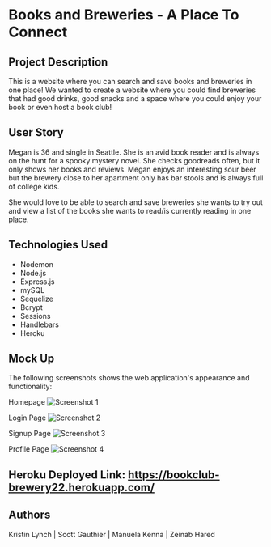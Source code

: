 # Books and Breweries - A Place To Connect 

## Project Description 
This is a website where you can search and save books and breweries in one place! We wanted to create a website where you could find breweries that had good drinks, good snacks and a space where you could enjoy your book or even host a book club!

## User Story
Megan is 36 and single in Seattle. She is an avid book reader and is always on the hunt for a spooky mystery novel. She checks goodreads often, but it only shows her books and reviews. Megan enjoys an interesting sour beer but the brewery close to her apartment only has bar stools and is always full of college kids. 

She would love to be able to search and save breweries she wants to try out and view a list of the books she wants to read/is currently reading in one place.            

## Technologies Used 
* Nodemon
* Node.js
* Express.js
* mySQL
* Sequelize 
* Bcrypt
* Sessions
* Handlebars 
* Heroku 

## Mock Up 
The following screenshots shows the web application's appearance and functionality:

Homepage
![Screenshot 1](./public/assets/images/screenshot1.png)

Login Page 
![Screenshot 2](./public/assets/images/screenshot2.png)

Signup Page
![Screenshot 3](./public/assets/images/screenshot3.png)

Profile Page
![Screenshot 4](./public/assets/images/screenshot4.png)

## Heroku Deployed Link: https://bookclub-brewery22.herokuapp.com/

## Authors 
Kristin Lynch |
Scott Gauthier |
Manuela Kenna |
Zeinab Hared 
